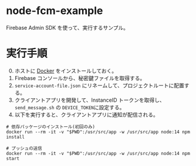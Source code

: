 # node-fcm-example

Firebase Admin SDK を使って、実行するサンプル。

# 実行手順

0. ホストに [Docker](https://docs.docker.com/get-docker/) をインストールしておく。
1. Firebase コンソールから、秘密鍵ファイルを取得する。
2. `service-account-file.json` にリネームして、プロジェクトルートに配置する。
3. クライアントアプリを開発して、InstanceID トークンを取得し、`send_message.sh` の `DEVICE_TOKEN`に設定する。
4. 以下を実行すると、クライアントアプリに通知が配信される。

```
# 依存パッケージのインストール(初回のみ)
docker run --rm -it -v "$PWD":/usr/src/app -w /usr/src/app node:14 npm install

# プッシュの送信
docker run --rm -it -v "$PWD":/usr/src/app -w /usr/src/app node:14 npm start
```
